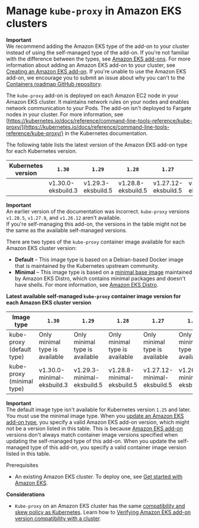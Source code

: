 # Manage `kube-proxy` in Amazon EKS clusters<a name="managing-kube-proxy"></a>

**Important**  
We recommend adding the Amazon EKS type of the add\-on to your cluster instead of using the self\-managed type of the add\-on\. If you're not familiar with the difference between the types, see [Amazon EKS add\-ons](eks-add-ons.md)\. For more information about adding an Amazon EKS add\-on to your cluster, see [Creating an Amazon EKS add\-on](creating-an-add-on.md)\. If you're unable to use the Amazon EKS add\-on, we encourage you to submit an issue about why you can't to the [Containers roadmap GitHub repository](https://github.com/aws/containers-roadmap/issues)\.

The `kube-proxy` add\-on is deployed on each Amazon EC2 node in your Amazon EKS cluster\. It maintains network rules on your nodes and enables network communication to your Pods\. The add\-on isn't deployed to Fargate nodes in your cluster\. For more information, see [https://kubernetes.io/docs/reference/command-line-tools-reference/kube-proxy/](https://kubernetes.io/docs/reference/command-line-tools-reference/kube-proxy/) in the Kubernetes documentation\.

The following table lists the latest version of the Amazon EKS add\-on type for each Kubernetes version\.<a name="kube-proxy-versions"></a>


| Kubernetes version | `1.30` | `1.29` | `1.28` | `1.27` | `1.26` | `1.25` | `1.24` | `1.23` | 
| --- | --- | --- | --- | --- | --- | --- | --- | --- | 
|  | v1\.30\.0\-eksbuild\.3 | v1\.29\.3\-eksbuild\.5 | v1\.28\.8\-eksbuild\.5 | v1\.27\.12\-eksbuild\.5 | v1\.26\.15\-eksbuild\.5 | v1\.25\.16\-eksbuild\.8 | v1\.24\.17\-eksbuild\.8 | v1\.23\.17\-eksbuild\.9 | 

**Important**  
An earlier version of the documentation was incorrect\. `kube-proxy` versions `v1.28.5`, `v1.27.9`, and `v1.26.12` aren't available\.  
If you're self\-managing this add\-on, the versions in the table might not be the same as the available self\-managed versions\.

There are two types of the `kube-proxy` container image available for each Amazon EKS cluster version:
+ **Default** – This image type is based on a Debian\-based Docker image that is maintained by the Kubernetes upstream community\.
+ **Minimal** – This image type is based on a [minimal base image](https://gallery.ecr.aws/eks-distro-build-tooling/eks-distro-minimal-base-iptables) maintained by Amazon EKS Distro, which contains minimal packages and doesn't have shells\. For more information, see [Amazon EKS Distro](https://distro.eks.amazonaws.com/)\.<a name="kube-proxy-latest-versions-table"></a><a name="kube-proxy-latest-tags"></a>


**Latest available self\-managed `kube-proxy` container image version for each Amazon EKS cluster version**  

| Image type | `1.30` | `1.29` | `1.28` | `1.27` | `1.26` | `1.25` | `1.24` | `1.23` | 
| --- | --- | --- | --- | --- | --- | --- | --- | --- | 
| kube\-proxy \(default type\) | Only minimal type is available | Only minimal type is available | Only minimal type is available | Only minimal type is available | Only minimal type is available | Only minimal type is available | v1\.24\.10\-eksbuild\.2 | v1\.23\.16\-eksbuild\.2 | 
| kube\-proxy \(minimal type\) | v1\.30\.0\-minimal\-eksbuild\.3 | v1\.29\.3\-minimal\-eksbuild\.5 | v1\.28\.8\-minimal\-eksbuild\.5 | v1\.27\.12\-minimal\-eksbuild\.5 | v1\.26\.15\-minimal\-eksbuild\.5 | v1\.25\.16\-minimal\-eksbuild\.8 | v1\.24\.17\-minimal\-eksbuild\.4 | v1\.23\.17\-minimal\-eksbuild\.5 | 

**Important**  
The default image type isn't available for Kubernetes version `1.25` and later\. You must use the minimal image type\.
When you [update an Amazon EKS add\-on type](updating-an-add-on.md), you specify a valid Amazon EKS add\-on version, which might not be a version listed in this table\. This is because [Amazon EKS add\-on](add-ons-kube-proxy.md) versions don't always match container image versions specified when updating the self\-managed type of this add\-on\. When you update the self\-managed type of this add\-on, you specify a valid container image version listed in this table\. 

 Prerequisites
+ An existing Amazon EKS cluster\. To deploy one, see [Get started with Amazon EKS](getting-started.md)\.

**Considerations**
+ `Kube-proxy` on an Amazon EKS cluster has the same [compatibility and skew policy as Kubernetes](https://kubernetes.io/releases/version-skew-policy/#kube-proxy)\. Learn how to [Verifying Amazon EKS add\-on version compatibility with a cluster](addon-compat.md)\.<a name="managing-kube-proxy-procedure"></a>